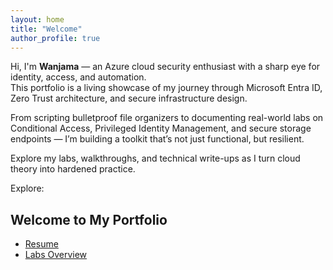 ```yaml
---
layout: home  
title: "Welcome"  
author_profile: true  
---
```


Hi, I'm **Wanjama** — an Azure cloud security enthusiast with a sharp eye for identity, access, and automation.  
This portfolio is a living showcase of my journey through Microsoft Entra ID, Zero Trust architecture, and secure infrastructure design.

From scripting bulletproof file organizers to documenting real-world labs on Conditional Access, Privileged Identity Management, and secure storage endpoints — I’m building a toolkit that’s not just functional, but resilient.

Explore my labs, walkthroughs, and technical write-ups as I turn cloud theory into hardened practice.


Explore:
## Welcome to My Portfolio
- [Resume](./resume/)
- [Labs Overview](./labs/)





